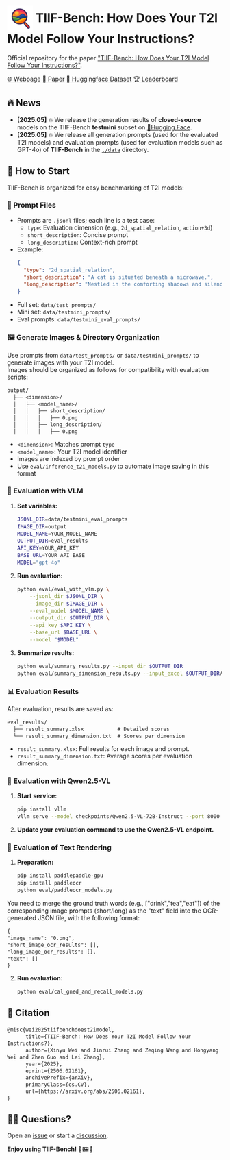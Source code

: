 # <img src="assets/logo_transparent_bg.png" width="60px" align="center"> TIIF-Bench: How Does Your T2I Model Follow Your Instructions?

Official repository for the paper ["TIIF-Bench: How Does Your T2I Model Follow Your Instructions?"](https://www.arxiv.org/abs/2506.02161).

[🌐 Webpage](https://a113n-w3i.github.io/TIIF_Bench/) [📖 Paper](https://www.arxiv.org/abs/2506.02161) [🤗 Huggingface Dataset](https://huggingface.co/datasets/A113NW3I/TIIF-Bench-Data) [🏆 Leaderboard](https://a113n-w3i.github.io/TIIF_Bench/#leaderboard)

## 🔥 News
- **[2025.05]** 🔥 We release the generation results of **closed-source** models on the TIIF-Bench **testmini** subset on [🤗Hugging Face](https://huggingface.co/datasets/A113NW3I/TIIF-Bench-Data).
- **[2025.05]** 🔥 We release all generation prompts (used for the evaluated T2I models) and evaluation prompts (used for evaluation models such as GPT-4o) of **TIIF-Bench** in the [`./data`](./prompts) directory.


## 🔧 How to Start


TIIF-Bench is organized for easy benchmarking of T2I models:

### 📑 Prompt Files

- Prompts are `.jsonl` files; each line is a test case:
  - `type`: Evaluation dimension (e.g., `2d_spatial_relation`, `action+3d`)
  - `short_description`: Concise prompt
  - `long_description`: Context-rich prompt
- Example:
  ```json
  {
    "type": "2d_spatial_relation",
    "short_description": "A cat is situated beneath a microwave.",
    "long_description": "Nestled in the comforting shadows and silence of the kitchen, the sleek and graceful form of a cat is quietly positioned beneath the looming and functional structure of the microwave, its presence both enigmatic and serene."
  }
  ```
- Full set: `data/test_prompts/`
- Mini set: `data/testmini_prompts/`
- Eval prompts: `data/testmini_eval_prompts/`

### 🖼️ Generate Images & Directory Organization

Use prompts from `data/test_prompts/` or `data/testmini_prompts/` to generate images with your T2I model.  
Images should be organized as follows for compatibility with evaluation scripts:

```
output/
  ├── <dimension>/
  │   ├── <model_name>/
  │   │   ├── short_description/
  │   │   │   ├── 0.png
  │   │   ├── long_description/
  │   │   │   ├── 0.png
```
- `<dimension>`: Matches prompt `type`
- `<model_name>`: Your T2I model identifier
- Images are indexed by prompt order
- Use `eval/inference_t2i_models.py` to automate image saving in this format

### 🧪 Evaluation with VLM

1. **Set variables:**
   ```bash
   JSONL_DIR=data/testmini_eval_prompts
   IMAGE_DIR=output
   MODEL_NAME=YOUR_MODEL_NAME
   OUTPUT_DIR=eval_results
   API_KEY=YOUR_API_KEY
   BASE_URL=YOUR_API_BASE
   MODEL="gpt-4o"
   ```

2. **Run evaluation:**
   ```bash
   python eval/eval_with_vlm.py \
       --jsonl_dir $JSONL_DIR \
       --image_dir $IMAGE_DIR \
       --eval_model $MODEL_NAME \
       --output_dir $OUTPUT_DIR \
       --api_key $API_KEY \
       --base_url $BASE_URL \
       --model "$MODEL"
   ```

3. **Summarize results:**
   ```bash
   python eval/summary_results.py --input_dir $OUTPUT_DIR
   python eval/summary_dimension_results.py --input_excel $OUTPUT_DIR/result_summary.xlsx --output_txt $OUTPUT_DIR/result_summary_dimension.txt
   ```

### 📊 Evaluation Results

After evaluation, results are saved as:
```
eval_results/
  ├── result_summary.xlsx           # Detailed scores
  └── result_summary_dimension.txt  # Scores per dimension
```
- `result_summary.xlsx`: Full results for each image and prompt.
- `result_summary_dimension.txt`: Average scores per evaluation dimension.

### 🤖 Evaluation with Qwen2.5-VL

1. **Start service:**
   ```bash
   pip install vllm
   vllm serve --model checkpoints/Qwen2.5-VL-72B-Instruct --port 8000 --host 0.0.0.0 --dtype bfloat16
   ```
2. **Update your evaluation command to use the Qwen2.5-VL endpoint.**

### 📜 Evaluation of Text Rendering

1. **Preparation:**
   ```bash
   pip install paddlepaddle-gpu
   pip install paddleocr
   python eval/paddleocr_models.py
   ```
  You need to merge the ground truth words (e.g., ["drink","tea","eat"]) of the corresponding image prompts (short/long) as the "text" field into the OCR-generated JSON file, with the following format:
   ```
  {
  "image_name": "0.png",
  "short_image_ocr_results": [],
  "long_image_ocr_results": [],
  "text": []
  }
   ```
2. **Run evaluation:**
   ```bash
   python eval/cal_gned_and_recall_models.py
   ```

## 📣 Citation

```
@misc{wei2025tiifbenchdoest2imodel,
      title={TIIF-Bench: How Does Your T2I Model Follow Your Instructions?}, 
      author={Xinyu Wei and Jinrui Zhang and Zeqing Wang and Hongyang Wei and Zhen Guo and Lei Zhang},
      year={2025},
      eprint={2506.02161},
      archivePrefix={arXiv},
      primaryClass={cs.CV},
      url={https://arxiv.org/abs/2506.02161}, 
}
```

## 🙋‍♂️ Questions?

Open an [issue](https://github.com/A113N-W3I/TIIF-Bench/issues) or start a [discussion](https://github.com/A113N-W3I/TIIF-Bench/discussions).

**Enjoy using TIIF-Bench!** 🚀🖼️🤖
